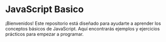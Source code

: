 # JavaScript Basico

¡Bienvenidos! Este repositorio está diseñado para ayudarte a aprender los conceptos básicos de JavaScript. Aquí encontrarás ejemplos y ejercicios prácticos para empezar a programar.
